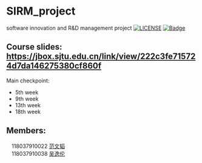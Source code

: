 # SIRM_project
software innovation and R&amp;D management project
[![LICENSE](https://img.shields.io/badge/license-Anti%20996-blue.svg)](https://github.com/996icu/996.ICU/blob/master/LICENSE)
[![Badge](https://img.shields.io/badge/link-996.icu-red.svg)](https://996.icu/#/zh_CN)


## Course slides: https://jbox.sjtu.edu.cn/link/view/222c3fe715724d7da146275380cf860f

Main checkpoint:
-  5th week
-  9th week
-  13th week
-  18th week

## Members:
&emsp;118037910022 [范文韬](https://github.com/FanWT)  
&emsp;118037910038 [吴逸伦](https://github.com/lemonChar)
